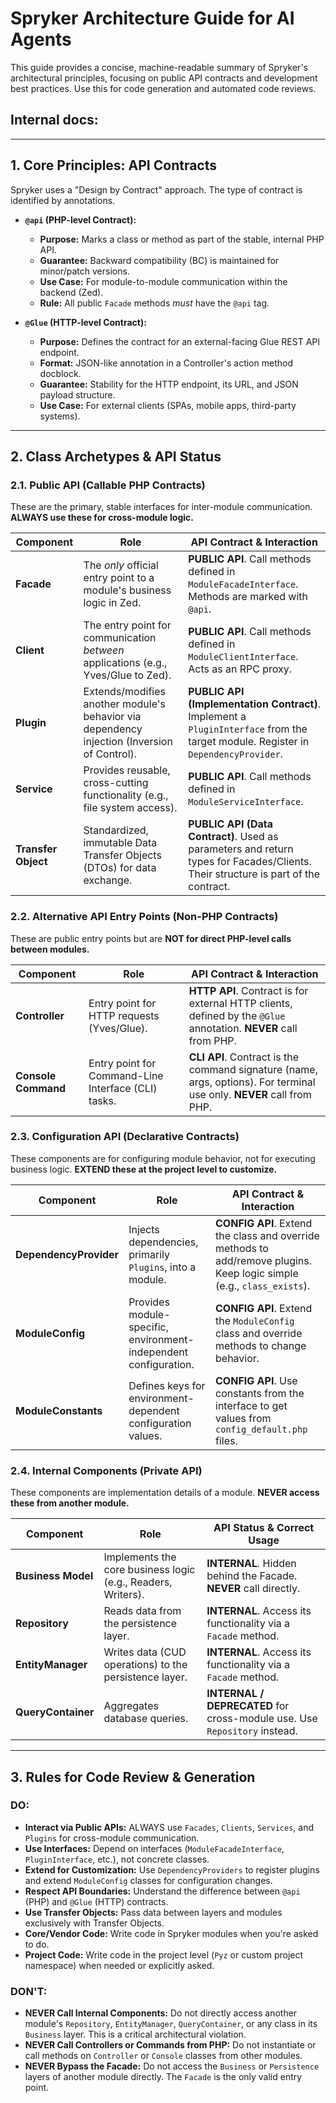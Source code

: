 # Spryker Architecture Guide for AI Agents

This guide provides a concise, machine-readable summary of Spryker's architectural principles, focusing on public API contracts and development best practices. Use this for code generation and automated code reviews.

Internal docs:
-

---

## 1. Core Principles: API Contracts

Spryker uses a "Design by Contract" approach. The type of contract is identified by annotations.

- **`@api` (PHP-level Contract):**
    - **Purpose:** Marks a class or method as part of the stable, internal PHP API.
    - **Guarantee:** Backward compatibility (BC) is maintained for minor/patch versions.
    - **Use Case:** For module-to-module communication within the backend (Zed).
    - **Rule:** All public `Facade` methods *must* have the `@api` tag.

- **`@Glue` (HTTP-level Contract):**
    - **Purpose:** Defines the contract for an external-facing Glue REST API endpoint.
    - **Format:** JSON-like annotation in a Controller's action method docblock.
    - **Guarantee:** Stability for the HTTP endpoint, its URL, and JSON payload structure.
    - **Use Case:** For external clients (SPAs, mobile apps, third-party systems).

---

## 2. Class Archetypes & API Status

### 2.1. Public API (Callable PHP Contracts)

These are the primary, stable interfaces for inter-module communication. **ALWAYS use these for cross-module logic.**

| Component | Role | API Contract & Interaction |
|---|---|---|
| **Facade** | The *only* official entry point to a module's business logic in Zed. | **PUBLIC API**. Call methods defined in `ModuleFacadeInterface`. Methods are marked with `@api`. |
| **Client** | The entry point for communication *between* applications (e.g., Yves/Glue to Zed). | **PUBLIC API**. Call methods defined in `ModuleClientInterface`. Acts as an RPC proxy. |
| **Plugin** | Extends/modifies another module's behavior via dependency injection (Inversion of Control). | **PUBLIC API (Implementation Contract)**. Implement a `PluginInterface` from the target module. Register in `DependencyProvider`. |
| **Service** | Provides reusable, cross-cutting functionality (e.g., file system access). | **PUBLIC API**. Call methods defined in `ModuleServiceInterface`. |
| **Transfer Object** | Standardized, immutable Data Transfer Objects (DTOs) for data exchange. | **PUBLIC API (Data Contract)**. Used as parameters and return types for Facades/Clients. Their structure is part of the contract. |

### 2.2. Alternative API Entry Points (Non-PHP Contracts)

These are public entry points but are **NOT for direct PHP-level calls between modules.**

| Component | Role | API Contract & Interaction |
|---|---|---|
| **Controller** | Entry point for HTTP requests (Yves/Glue). | **HTTP API**. Contract is for external HTTP clients, defined by the `@Glue` annotation. **NEVER** call from PHP. |
| **Console Command** | Entry point for Command-Line Interface (CLI) tasks. | **CLI API**. Contract is the command signature (name, args, options). For terminal use only. **NEVER** call from PHP. |

### 2.3. Configuration API (Declarative Contracts)

These components are for configuring module behavior, not for executing business logic. **EXTEND these at the project level to customize.**

| Component | Role | API Contract & Interaction |
|---|---|---|
| **DependencyProvider** | Injects dependencies, primarily `Plugins`, into a module. | **CONFIG API**. Extend the class and override methods to add/remove plugins. Keep logic simple (e.g., `class_exists`). |
| **ModuleConfig** | Provides module-specific, environment-independent configuration. | **CONFIG API**. Extend the `ModuleConfig` class and override methods to change behavior. |
| **ModuleConstants** | Defines keys for environment-dependent configuration values. | **CONFIG API**. Use constants from the interface to get values from `config_default.php` files. |

### 2.4. Internal Components (Private API)

These components are implementation details of a module. **NEVER access these from another module.**

| Component | Role | API Status & Correct Usage |
|---|---|---|
| **Business Model** | Implements the core business logic (e.g., Readers, Writers). | **INTERNAL**. Hidden behind the Facade. **NEVER** call directly. |
| **Repository** | Reads data from the persistence layer. | **INTERNAL**. Access its functionality via a `Facade` method. |
| **EntityManager** | Writes data (CUD operations) to the persistence layer. | **INTERNAL**. Access its functionality via a `Facade` method. |
| **QueryContainer** | Aggregates database queries. | **INTERNAL / DEPRECATED** for cross-module use. Use `Repository` instead. |

---

## 3. Rules for Code Review & Generation

### DO:
- **Interact via Public APIs:** ALWAYS use `Facades`, `Clients`, `Services`, and `Plugins` for cross-module communication.
- **Use Interfaces:** Depend on interfaces (`ModuleFacadeInterface`, `PluginInterface`, etc.), not concrete classes.
- **Extend for Customization:** Use `DependencyProviders` to register plugins and extend `ModuleConfig` classes for configuration changes.
- **Respect API Boundaries:** Understand the difference between `@api` (PHP) and `@Glue` (HTTP) contracts.
- **Use Transfer Objects:** Pass data between layers and modules exclusively with Transfer Objects.
- **Core/Vendor Code:** Write code in Spryker modules when you're asked to do.
- **Project Code:** Write code in the project level (`Pyz` or custom project namespace) when needed or explicitly asked.

### DON'T:
- **NEVER Call Internal Components:** Do not directly access another module's `Repository`, `EntityManager`, `QueryContainer`, or any class in its `Business` layer. This is a critical architectural violation.
- **NEVER Call Controllers or Commands from PHP:** Do not instantiate or call methods on `Controller` or `Console` classes from other modules.
- **NEVER Bypass the Facade:** Do not access the `Business` or `Persistence` layers of another module directly. The `Facade` is the only valid entry point.
